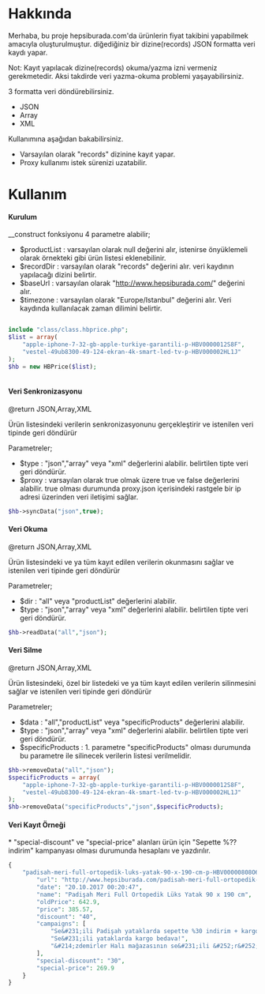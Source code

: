 Hakkında
====================

Merhaba, bu proje hepsiburada.com'da ürünlerin fiyat takibini yapabilmek amacıyla oluşturulmuştur. diğediğiniz bir dizine(records) JSON formatta veri kaydı yapar.

Not: Kayıt yapılacak dizine(records) okuma/yazma izni vermeniz gerekmetedir. Aksi takdirde veri yazma-okuma problemi yaşayabilirsiniz.

3 formatta veri döndürebilirsiniz.
* JSON
* Array
* XML

Kullanımına aşağıdan bakabilirsiniz.

* Varsayılan olarak "records" dizinine kayıt yapar.
* Proxy kullanımı istek sürenizi uzatabilir.


Kullanım
=

<h4>Kurulum</h4>

 __construct fonksiyonu 4 parametre alabilir;
*   $productList : varsayılan olarak null değerini alır, istenirse önyüklemeli olarak örnekteki gibi ürün listesi eklenebilinir.
*   $recordDir : varsayılan olarak "records" değerini alır. veri kaydının yapılacağı dizini belirtir.
*   $baseUrl : varsayılan olarak "http://www.hepsiburada.com/" değerini alır. 
*   $timezone : varsayılan olarak "Europe/Istanbul" değerini alır. Veri kaydında kullanılacak zaman dilimini belirtir.

```php

include "class/class.hbprice.php";
$list = array(
    "apple-iphone-7-32-gb-apple-turkiye-garantili-p-HBV0000012S8F",
    "vestel-49ub8300-49-124-ekran-4k-smart-led-tv-p-HBV000002HL1J"
);
$hb = new HBPrice($list);



```


<h4>Veri Senkronizasyonu</h4>
@return JSON,Array,XML

Ürün listesindeki verilerin senkronizasyonunu gerçekleştirir ve istenilen veri tipinde geri döndürür

Parametreler;
* $type : "json","array" veya "xml" değerlerini alabilir. belirtilen tipte veri geri döndürür.
* $proxy : varsayılan olarak true olmak üzere true ve false değerlerini alabilir. true olması durumunda proxy.json içerisindeki rastgele bir ip adresi üzerinden veri iletişimi sağlar.
 
```php
$hb->syncData("json",true);
```


<h4>Veri Okuma</h4>
@return JSON,Array,XML

Ürün listesindeki ve ya tüm kayıt edilen verilerin okunmasını sağlar ve istenilen veri tipinde geri döndürür

Parametreler;

* $dir : "all" veya "productList" değerlerini alabilir.
* $type : "json","array" veya "xml" değerlerini alabilir. belirtilen tipte veri geri döndürür.

```php
$hb->readData("all","json");
```

<h4>Veri Silme</h4>
@return JSON,Array,XML

Ürün listesindeki, özel bir listedeki ve ya tüm kayıt edilen verilerin silinmesini sağlar ve istenilen veri tipinde geri döndürür

Parametreler;

* $data : "all","productList" veya "specificProducts" değerlerini alabilir.
* $type : "json","array" veya "xml" değerlerini alabilir. belirtilen tipte veri geri döndürür.
* $specificProducts : 1. parametre "specificProducts" olması durumunda bu parametre ile silinecek verilerin listesi verilmelidir.

```php
$hb->removeData("all","json");
$specificProducts = array(
    "apple-iphone-7-32-gb-apple-turkiye-garantili-p-HBV0000012S8F",
    "vestel-49ub8300-49-124-ekran-4k-smart-led-tv-p-HBV000002HL1J"
);
$hb->removeData("specificProducts","json",$specificProducts);
```


<h4>Veri Kayıt Örneği</h4>
* "special-discount" ve "special-price" alanları ürün için "Sepette %?? indirim" kampanyası olması durumunda hesaplanı ve yazdırılır.

```php
{
	"padisah-meri-full-ortopedik-luks-yatak-90-x-190-cm-p-HBV00000808O6": {
		"url": "http://www.hepsiburada.com/padisah-meri-full-ortopedik-luks-yatak-90-x-190-cm-p-HBV00000808O6",
		"date": "20.10.2017 00:20:47",
		"name": "Padişah Meri Full Ortopedik Lüks Yatak 90 x 190 cm",
		"oldPrice": 642.9,
		"price": 385.57,
		"discount": "40",
		"campaigns": [
			"Se&#231;ili Padişah yataklarda sepette %30 indirim + kargo bedava!",
			"Se&#231;ili yataklarda kargo bedava!",
			"&#214;zdemirler Halı mağazasının se&#231;ili &#252;r&#252;nlerinde kargo bedava!"
		],
		"special-discount": "30",
		"special-price": 269.9
	}
}
```